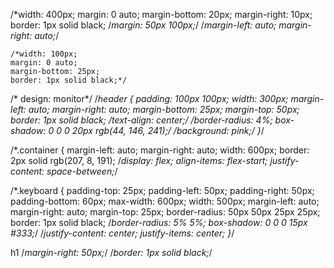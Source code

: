
    
  
  
  /*width: 400px;
    margin: 0 auto;
    margin-bottom: 20px;
    margin-right: 10px;
    border: 1px solid black;
     /*margin: 50px 100px;*/
      /*margin-left: auto;
    margin-right: auto;*/ 

    /*width: 100px;
    margin: 0 auto;
    margin-bottom: 25px;
    border: 1px solid black;*/


/* design: monitor*/
/*header {
    padding: 100px 100px;
    width: 300px;
    margin-left: auto;
    margin-right: auto;
    margin-bottom: 25px;
    margin-top: 50px;
    border: 1px solid black;
    /*text-align: center;*/
    /*border-radius: 4%;
    box-shadow: 0 0 0 20px rgb(44, 146, 241);*/
    /*background: pink;*/
}*/

/*.container {
    margin-left: auto;
    margin-right: auto;
    width: 600px;
    border: 2px solid rgb(207, 8, 191);
    /*display: flex;
    align-items: flex-start;
    justify-content: space-between;*/


/*.keyboard {
    padding-top: 25px;
    padding-left: 50px;
    padding-right: 50px;
    padding-bottom: 60px;
    max-width: 600px;
    width: 500px;
    margin-left: auto;
    margin-right: auto;
    margin-top: 25px;
    border-radius: 50px 50px 25px 25px;
    border: 1px solid black;
    /*border-radius: 5% 5%;
    box-shadow: 0 0 0 15px #333;*/
    /*justify-content: center;
    justify-items: center;
}*/

h1 /*margin-right: 50px;*/
    /*border: 1px solid black;*/

    